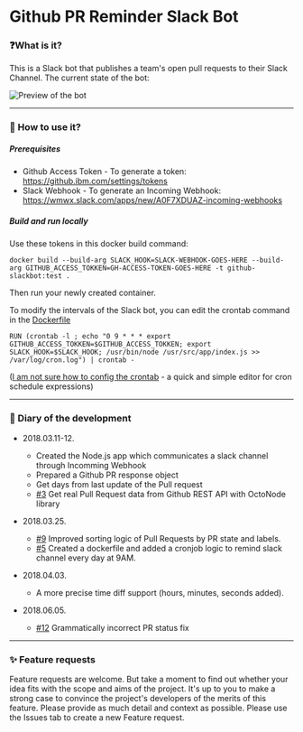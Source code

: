 # Github PR Reminder Slack Bot

### ❓What is it?
This is a Slack bot that publishes a team's open pull requests to their Slack Channel.
The current state of the bot:

![Preview of the bot](https://i.imgur.com/Ltuz5gJ.png)

------

### 🚀 How to use it?
##### Prerequisites
  - Github Access Token - To generate a token: https://github.ibm.com/settings/tokens
  - Slack Webhook - To generate an Incoming Webhook: https://wmwx.slack.com/apps/new/A0F7XDUAZ-incoming-webhooks

##### Build and run locally
Use these tokens in this docker build command:
```
docker build --build-arg SLACK_HOOK=SLACK-WEBHOOK-GOES-HERE --build-arg GITHUB_ACCESS_TOKKEN=GH-ACCESS-TOKEN-GOES-HERE -t github-slackbot:test .
```
Then run your newly created container.

To modify the intervals of the Slack bot, you can edit the crontab command in the [Dockerfile](https://github.ibm.com/Balint-Lendvai/github-notification-slack-bot/blob/6a206c109e2b220dd123c13b37f083e5e77ed20f/Dockerfile#L20)
```
RUN (crontab -l ; echo "0 9 * * * export GITHUB_ACCESS_TOKKEN=$GITHUB_ACCESS_TOKKEN; export SLACK_HOOK=$SLACK_HOOK; /usr/bin/node /usr/src/app/index.js >> /var/log/cron.log") | crontab -
```
([I am not sure how to config the crontab](https://crontab.guru/#*_*_*_*) - a quick and simple editor for cron schedule expressions)

------

### 📆 Diary of the development

- 2018.03.11-12.
  - Created the Node.js app which communicates a slack channel through Incomming Webhook
  - Prepared a Github PR response object
  - Get days from last update of the Pull request
  - [#3](https://github.ibm.com/Balint-Lendvai/github-notification-slack-bot/pull/3) Get real Pull Request data from Github REST API with OctoNode library

- 2018.03.25.
  - [#9](https://github.ibm.com/Balint-Lendvai/github-notification-slack-bot/pull/9) Improved sorting logic of Pull Requests by PR state and labels.
  - [#5](https://github.ibm.com/Balint-Lendvai/github-notification-slack-bot/pull/5) Created a dockerfile and added a cronjob logic to remind slack channel every day at 9AM.

- 2018.04.03.
  - A more precise time diff support (hours, minutes, seconds added).
  
- 2018.06.05.
  - [#12](https://github.ibm.com/Balint-Lendvai/github-notification-slack-bot/pull/12) Grammatically incorrect PR status fix
------

### ✨ Feature requests
Feature requests are welcome. But take a moment to find out whether your idea fits with the scope and aims of the project. It's up to you to make a strong case to convince the project's developers of the merits of this feature. Please provide as much detail and context as possible. Please use the Issues tab to create a new Feature request.


